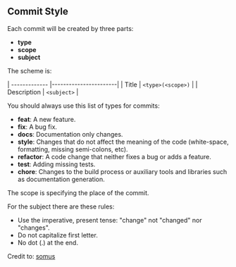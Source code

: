 ## Commit Style
Each commit will be created by three parts:
- **type**
- **scope**
- **subject**

The scheme is:

| -------------    |-----------------------|
| Title            | ```<type>(<scope>)``` |
| Description      | ```<subject>```       |

You should always use this list of types for commits:
- **feat**: A new feature.
- **fix**: A bug fix.
- **docs**: Documentation only changes.
- **style**: Changes that do not affect the meaning of the code (white-space, formatting, missing semi-colons, etc).
- **refactor**: A code change that neither fixes a bug or adds a feature.
- **test**: Adding missing tests.
- **chore**: Changes to the build process or auxiliary tools and libraries such as documentation generation.

The scope is specifying the place of the commit.

For the subject there are these rules:
- Use the imperative, present tense: "change" not "changed" nor "changes".
- Do not capitalize first letter.
- No dot (.) at the end.

Credit to: [somus](https://github.com/somus)
